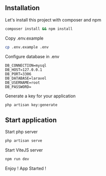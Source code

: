 
## Installation

Let's install this project with composer and npm

```bash
composer install && npm install
```

Copy .env.example
```bash
cp .env.example .env
```

Configure database in .env
```env
DB_CONNECTION=mysql
DB_HOST=127.0.0.1
DB_PORT=3306
DB_DATABASE=laravel
DB_USERNAME=root
DB_PASSWORD=
````

Generate a key for your application
```bash
php artisan key:generate
```

## Start application

Start php server
```bash
php artisan serve
```

Start ViteJS server
```bash
npm run dev
```

Enjoy ! App Started !
